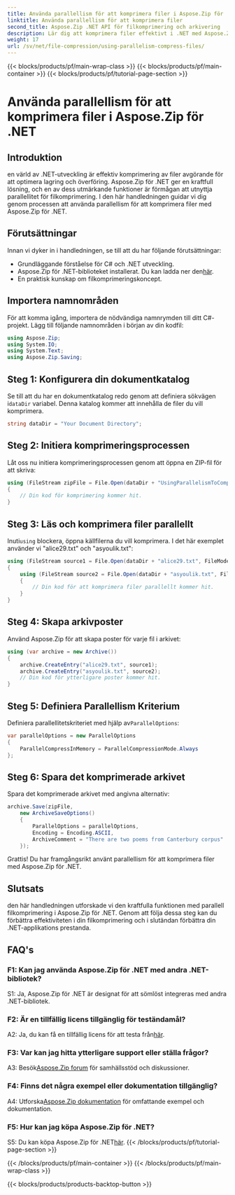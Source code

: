 ```yaml
---
title: Använda parallellism för att komprimera filer i Aspose.Zip för .NET
linktitle: Använda parallellism för att komprimera filer
second_title: Aspose.Zip .NET API för filkomprimering och arkivering
description: Lär dig att komprimera filer effektivt i .NET med Aspose.Zip. Utnyttja kraften i parallellitet med vår steg-för-steg handledning.
weight: 17
url: /sv/net/file-compression/using-parallelism-compress-files/
---
```


{{< blocks/products/pf/main-wrap-class >}}
{{< blocks/products/pf/main-container >}}
{{< blocks/products/pf/tutorial-page-section >}}

# Använda parallellism för att komprimera filer i Aspose.Zip för .NET

## Introduktion

en värld av .NET-utveckling är effektiv komprimering av filer avgörande för att optimera lagring och överföring. Aspose.Zip för .NET ger en kraftfull lösning, och en av dess utmärkande funktioner är förmågan att utnyttja parallellitet för filkomprimering. I den här handledningen guidar vi dig genom processen att använda parallellism för att komprimera filer med Aspose.Zip för .NET.

## Förutsättningar

Innan vi dyker in i handledningen, se till att du har följande förutsättningar:

- Grundläggande förståelse för C# och .NET utveckling.
-  Aspose.Zip för .NET-biblioteket installerat. Du kan ladda ner den[här](https://releases.aspose.com/zip/net/).
- En praktisk kunskap om filkomprimeringskoncept.

## Importera namnområden

För att komma igång, importera de nödvändiga namnrymden till ditt C#-projekt. Lägg till följande namnområden i början av din kodfil:

```csharp
using Aspose.Zip;
using System.IO;
using System.Text;
using Aspose.Zip.Saving;
```

## Steg 1: Konfigurera din dokumentkatalog

 Se till att du har en dokumentkatalog redo genom att definiera sökvägen i`dataDir` variabel. Denna katalog kommer att innehålla de filer du vill komprimera.

```csharp
string dataDir = "Your Document Directory";
```

## Steg 2: Initiera komprimeringsprocessen

Låt oss nu initiera komprimeringsprocessen genom att öppna en ZIP-fil för att skriva:

```csharp
using (FileStream zipFile = File.Open(dataDir + "UsingParallelismToCompressFiles_out.zip", FileMode.Create))
{
    // Din kod för komprimering kommer hit.
}
```

## Steg 3: Läs och komprimera filer parallellt

 Inuti`using` blockera, öppna källfilerna du vill komprimera. I det här exemplet använder vi "alice29.txt" och "asyoulik.txt":

```csharp
using (FileStream source1 = File.Open(dataDir + "alice29.txt", FileMode.Open, FileAccess.Read))
{
    using (FileStream source2 = File.Open(dataDir + "asyoulik.txt", FileMode.Open, FileAccess.Read))
    {
        // Din kod för att komprimera filer parallellt kommer hit.
    }
}
```

## Steg 4: Skapa arkivposter

Använd Aspose.Zip för att skapa poster för varje fil i arkivet:

```csharp
using (var archive = new Archive())
{
    archive.CreateEntry("alice29.txt", source1);
    archive.CreateEntry("asyoulik.txt", source2);
    // Din kod för ytterligare poster kommer hit.
}
```

## Steg 5: Definiera Parallellism Kriterium

 Definiera parallellitetskriteriet med hjälp av`ParallelOptions`:

```csharp
var parallelOptions = new ParallelOptions
{
    ParallelCompressInMemory = ParallelCompressionMode.Always
};
```

## Steg 6: Spara det komprimerade arkivet

Spara det komprimerade arkivet med angivna alternativ:

```csharp
archive.Save(zipFile,
    new ArchiveSaveOptions()
    {
        ParallelOptions = parallelOptions,
        Encoding = Encoding.ASCII,
        ArchiveComment = "There are two poems from Canterbury corpus"
    });
```

Grattis! Du har framgångsrikt använt parallellism för att komprimera filer med Aspose.Zip för .NET.

## Slutsats

den här handledningen utforskade vi den kraftfulla funktionen med parallell filkomprimering i Aspose.Zip för .NET. Genom att följa dessa steg kan du förbättra effektiviteten i din filkomprimering och i slutändan förbättra din .NET-applikations prestanda.

## FAQ's

### F1: Kan jag använda Aspose.Zip för .NET med andra .NET-bibliotek?

S1: Ja, Aspose.Zip för .NET är designat för att sömlöst integreras med andra .NET-bibliotek.

### F2: Är en tillfällig licens tillgänglig för teständamål?

 A2: Ja, du kan få en tillfällig licens för att testa från[här](https://purchase.aspose.com/temporary-license/).

### F3: Var kan jag hitta ytterligare support eller ställa frågor?

 A3: Besök[Aspose.Zip forum](https://forum.aspose.com/c/zip/37) för samhällsstöd och diskussioner.

### F4: Finns det några exempel eller dokumentation tillgänglig?

 A4: Utforska[Aspose.Zip dokumentation](https://reference.aspose.com/zip/net/) för omfattande exempel och dokumentation.

### F5: Hur kan jag köpa Aspose.Zip för .NET?

 S5: Du kan köpa Aspose.Zip för .NET[här](https://purchase.aspose.com/buy).
{{< /blocks/products/pf/tutorial-page-section >}}

{{< /blocks/products/pf/main-container >}}
{{< /blocks/products/pf/main-wrap-class >}}

{{< blocks/products/products-backtop-button >}}
